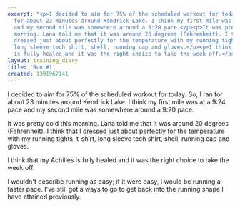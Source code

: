 ```yaml
---
excerpt: "<p>I decided to aim for 75% of the scheduled workout for today. So, I ran
  for about 23 minutes around Kendrick Lake. I think my first mile was at a 9:24 pace
  and my second mile was somewhere around a 9:20 pace.</p><p>It was pretty cold this
  morning. Lana told me that it was around 20 degrees (Fahrenheit). I think that I
  dressed just about perfectly for the temperature with my running tights, t-shirt,
  long sleeve tech shirt, shell, running cap and gloves.</p><p>I think that my Achilles
  is fully healed and it was the right choice to take the week off.</p>"
layout: training_diary
title: 'Run #1'
created: 1391967141
---
```

<p>I decided to aim for 75% of the scheduled workout for today. So, I ran for about 23 minutes around Kendrick Lake. I think my first mile was at a 9:24 pace and my second mile was somewhere around a 9:20 pace.</p><p>It was pretty cold this morning. Lana told me that it was around 20 degrees (Fahrenheit). I think that I dressed just about perfectly for the temperature with my running tights, t-shirt, long sleeve tech shirt, shell, running cap and gloves.</p><p>I think that my Achilles is fully healed and it was the right choice to take the week off.</p><p>I wouldn't describe running as easy; if it were easy, I would be running a faster pace. I've still got a ways to go to get back into the running shape I have attained previously.</p>

